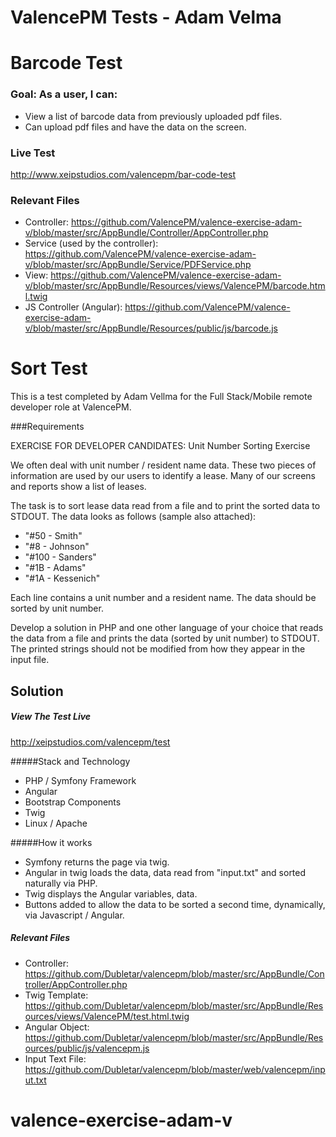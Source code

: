 ValencePM Tests - Adam Velma
===

Barcode Test
===

### Goal: As a user, I can:
* View a list of barcode data from previously uploaded pdf files.
* Can upload pdf files and have the data on the screen.

### Live Test
http://www.xeipstudios.com/valencepm/bar-code-test

### Relevant Files
* Controller: https://github.com/ValencePM/valence-exercise-adam-v/blob/master/src/AppBundle/Controller/AppController.php
* Service (used by the controller): https://github.com/ValencePM/valence-exercise-adam-v/blob/master/src/AppBundle/Service/PDFService.php
* View: https://github.com/ValencePM/valence-exercise-adam-v/blob/master/src/AppBundle/Resources/views/ValencePM/barcode.html.twig
* JS Controller (Angular): https://github.com/ValencePM/valence-exercise-adam-v/blob/master/src/AppBundle/Resources/public/js/barcode.js

Sort Test
====

This is a test completed by Adam Vellma for the Full Stack/Mobile remote developer role at ValencePM.

###Requirements

EXERCISE FOR DEVELOPER CANDIDATES: Unit Number Sorting Exercise

We often deal with unit number / resident name data. These two pieces of information are used by our users to identify a lease. Many of our screens and reports show a list of leases.

The task is to sort lease data read from a file and to print the sorted data to STDOUT. The data looks as follows (sample also attached):
 
* "#50 - Smith"
* "#8 - Johnson"
* "#100 - Sanders"
* "#1B - Adams"
* "#1A - Kessenich"
 
Each line contains a unit number and a resident name. The data should be sorted by unit number.
 
Develop a solution in PHP and one other language of your choice that reads the data from a file and prints the data (sorted by unit number) to STDOUT. The printed strings should not be modified from how they appear in the input file.

Solution
------

##### View The Test Live
http://xeipstudios.com/valencepm/test

#####Stack and Technology
* PHP / Symfony Framework
* Angular
* Bootstrap Components
* Twig
* Linux / Apache

#####How it works
* Symfony returns the page via twig.
* Angular in twig loads the data, data read from "input.txt" and sorted naturally via PHP.
* Twig displays the Angular variables, data.
* Buttons added to allow the data to be sorted a second time, dynamically, via Javascript / Angular.

##### Relevant Files
* Controller: https://github.com/Dubletar/valencepm/blob/master/src/AppBundle/Controller/AppController.php
* Twig Template: https://github.com/Dubletar/valencepm/blob/master/src/AppBundle/Resources/views/ValencePM/test.html.twig
* Angular Object: https://github.com/Dubletar/valencepm/blob/master/src/AppBundle/Resources/public/js/valencepm.js
* Input Text File: https://github.com/Dubletar/valencepm/blob/master/web/valencepm/input.txt
# valence-exercise-adam-v
